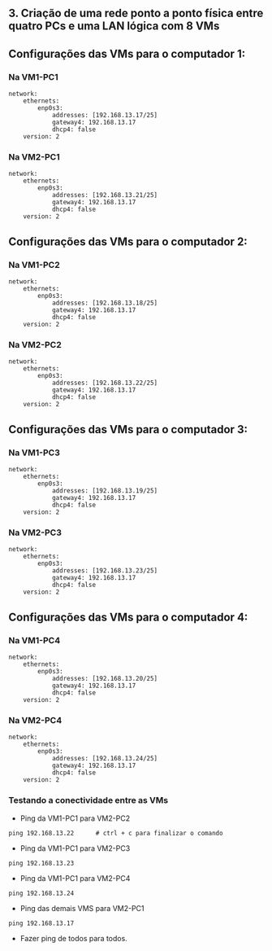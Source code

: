 ## 3. Criação de uma rede ponto a ponto física entre quatro PCs e uma LAN lógica com 8 VMs

## Configurações das VMs para o computador 1:

### Na VM1-PC1

```
network:
    ethernets:
        enp0s3:                              
            addresses: [192.168.13.17/25]    
            gateway4: 192.168.13.17          
            dhcp4: false                     
    version: 2
```

### Na VM2-PC1

```
network:
    ethernets:
        enp0s3:                              
            addresses: [192.168.13.21/25]    
            gateway4: 192.168.13.17          
            dhcp4: false                     
    version: 2
```

## Configurações das VMs para o computador 2:

### Na VM1-PC2

```
network:
    ethernets:
        enp0s3:                              
            addresses: [192.168.13.18/25]    
            gateway4: 192.168.13.17          
            dhcp4: false                     
    version: 2
```

### Na VM2-PC2

```
network:
    ethernets:
        enp0s3:                              
            addresses: [192.168.13.22/25]    
            gateway4: 192.168.13.17          
            dhcp4: false                     
    version: 2
```

## Configurações das VMs para o computador 3:

### Na VM1-PC3

```
network:
    ethernets:
        enp0s3:                              
            addresses: [192.168.13.19/25]    
            gateway4: 192.168.13.17          
            dhcp4: false                     
    version: 2
```

### Na VM2-PC3

```
network:
    ethernets:
        enp0s3:                              
            addresses: [192.168.13.23/25]    
            gateway4: 192.168.13.17          
            dhcp4: false                     
    version: 2
```

## Configurações das VMs para o computador 4:

### Na VM1-PC4

```
network:
    ethernets:
        enp0s3:                              
            addresses: [192.168.13.20/25]    
            gateway4: 192.168.13.17          
            dhcp4: false                     
    version: 2
```

### Na VM2-PC4

```
network:
    ethernets:
        enp0s3:                              
            addresses: [192.168.13.24/25]    
            gateway4: 192.168.13.17          
            dhcp4: false                     
    version: 2
```

### Testando a conectividade entre as VMs

   * Ping da VM1-PC1 para VM2-PC2

```shell
ping 192.168.13.22      # ctrl + c para finalizar o comando
```
   * Ping da VM1-PC1 para VM2-PC3

```shell
ping 192.168.13.23      
```

 * Ping da VM1-PC1 para VM2-PC4

```shell
ping 192.168.13.24     
```

* Ping das demais VMS para VM2-PC1

```shell
ping 192.168.13.17    
```

* Fazer ping de todos para todos.
